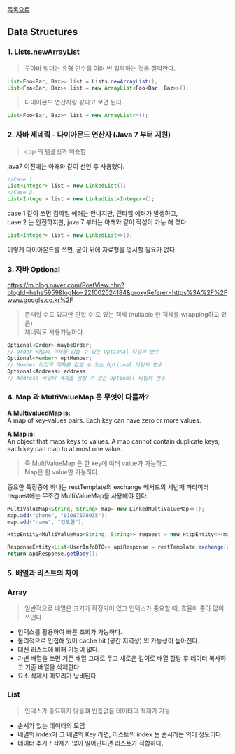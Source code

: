 [목록으로](https://github.com/Donsworkout/techInterview/blob/master/README.md)

## Data Structures 
### 1. Lists.newArrayList
> 구아바 빌더는 유형 인수를 여러 번 입력하는 것을 절약한다.
~~~java
List<Foo<Bar, Baz>> list = Lists.newArrayList();
List<Foo<Bar, Baz>> list = new ArrayList<Foo<Bar, Baz>>();
~~~
> 다이아몬드 연산자랑 같다고 보면 된다.
~~~java
List<Foo<Bar, Baz>> list = new ArrayList<>();
~~~

### 2. 자바 제네릭 - 다이아몬드 연산자 (Java 7 부터 지원)
> cpp 의 템플릿과 비슷함  

java7 이전에는 아래와 같이 선언 후 사용했다.  

~~~java
//Case 1. 
List<Integer> list = new LinkedList(); 
//Case 2. 
List<Integer> list = new LinkedList<Integer>();
~~~

case 1 같이 쓰면 컴파일 에러는 안나지만, 런타임 에러가 발생하고,  
case 2 는 안전하지만, java 7 부터는 아래와 같이 작성이 가능 해 졌다.
~~~java
List<Integer> list = new LinkedList<>();
~~~
이렇게 다이아몬드를 쓰면, 굳이 뒤에 자료형을 명시할 필요가 없다.

### 3. 자바 Optional
https://m.blog.naver.com/PostView.nhn?blogId=hehe5959&logNo=221002524184&proxyReferer=https%3A%2F%2Fwww.google.co.kr%2F
> 존재할 수도 있지만 안할 수 도 있는 객체 (nullable 한 객체를 wrapping하고 있음)  
제너릭도 사용가능하다.
~~~java
Optional<Order> maybeOrder;  
// Order 타입의 객체를 감쌀 수 있는 Optional 타입의 변수
Optional<Member> optMember; 
// Member 타입의 객체를 감쌀 수 있는 Optional 타입의 변수
Optional<Address> address; 
// Address 타입의 객체를 감쌀 수 있는 Optional 타입의 변수
~~~

### 4. Map 과 MultiValueMap 은 무엇이 다를까?
**A MultivaluedMap is:**  
A map of key-values pairs. Each key can have zero or more values.

**A Map is:**   
An object that maps keys to values. A map cannot contain duplicate keys; each key can map to at most one value.

> 즉 MultiValueMap 은 한 key에 여러 value가 가능하고  
Map은 한 value만 가능하다.

중요한 특징중에 하나는 restTemplate의 exchange 메서드의 세번째 파라미터 request에는 무조건 MultiValueMap을 사용해야 한다. 

~~~java
MultiValueMap<String, String> map= new LinkedMultiValueMap<>();
map.add("phone", "01087578935");
map.add("name", "김도현");

HttpEntity<MultiValueMap<String, String>> request = new HttpEntity<>(map, headers);

ResponseEntity<List<UserInfoDTO>> apiResponse = restTemplate.exchange(URL, HttpMethod.POST, request, new ParameterizedTypeReference<List<UserInfoDTO>>() {});
return apiResponse.getBody();
~~~

### 5. 배열과 리스트의 차이 
### Array
> 일반적으로 배열은 크기가 확정되어 있고 인덱스가 중요할 때, 효율이 좋아 많이 쓰인다.
- 인덱스를 활용하여 빠른 조회가 가능하다.
- 물리적으로 인접해 있어 cache hit (공간 지역성) 의 가능성이 높아진다.
- 대신 리스트에 비해 기능이 없다.
- 가변 배열을 쓰면 기존 배열 그대로 두고 새로운 길이로 배열 할당 후 데이터 복사하고 기존 배열을 삭제한다.
- 요소 삭제시 메모리가 낭비된다.

### List 
> 인덱스가 중요하지 않을떄 빈틈없음 데이터의 적재가 가능
- 순서가 있는 데이터의 모임
- 배열의 index가 그 배열의 Key 라면, 리스트의 index 는 순서라는 의미 정도이다.
- 데이터 추가 / 삭제가 많이 일어난다면 리스트가 적합하다.
